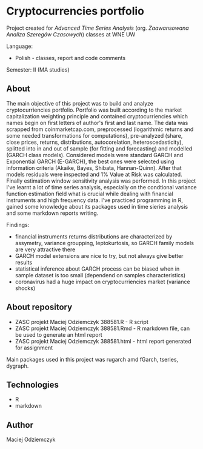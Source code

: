 # Cryptocurrencies portfolio
Project created for *Advanced Time Series Analysis* (org. *Zaawansowana Analiza Szeregów Czasowych*) classes at WNE UW

Language:
 * Polish - classes, report and code comments

Semester: II (MA studies)

## About
The main objective of this project was to build and analyze cryptocurriencies portfolio. Portfolio was built according to the market capitalization weighting principle and contained cryptocurriencies which names begin on first letters of author's first and last name. The data was scrapped from coinmarketcap.com, preprocessed (logarithmic returns and some needed transformations for computations), pre-analyzed (share, close prices, returns, distributions, autocorelation, heteroscedasticity), splitted into in and out of sample (for fitting and forecasting) and modelled (GARCH class models). Considered models were standard GARCH and Exponential GARCH (E-GARCH), the best ones were selected using information criteria (Akaike, Bayes, Shibata, Hannan-Quinn). After that models residuals were inspected and 1% Value at Risk was calculated. Finally estimation window sensitivity analysis was performed. In this project I've learnt a lot of time series analysis, especially on the condtional variance function estimation field what is crucial while dealing with financial instruments and high frequency data. I've practiced programming in R, gained some knowledge about its packages used in time sieries analysis and some markdown reports writing.

Findings:
 * financial instruments returns distributions are characterized by assymetry, variance groupping, leptokurtosis, so GARCH family models are very attractive there
 * GARCH model extensions are nice to try, but not always give better results
 * statistical inference about GARCH process can be biased when in sample dataset is too small (dependend on samples characteristics)
 * coronavirus had a huge impact on cryptocurriencies market (variance shocks)
 
 ## About repository
 * ZASC projekt Maciej Odziemczyk 388581.R - R script
 * ZASC projekt Maciej Odziemczyk 388581.Rmd - R markdown file, can be used to generate an html report
 * ZASC projekt Maciej Odziemczyk 388581.html - html report generated for assignment

Main packages used in this project was rugarch amd fGarch, tseries, dygraph.

## Technologies
 * R 
 * markdown

## Author
Maciej Odziemczyk
